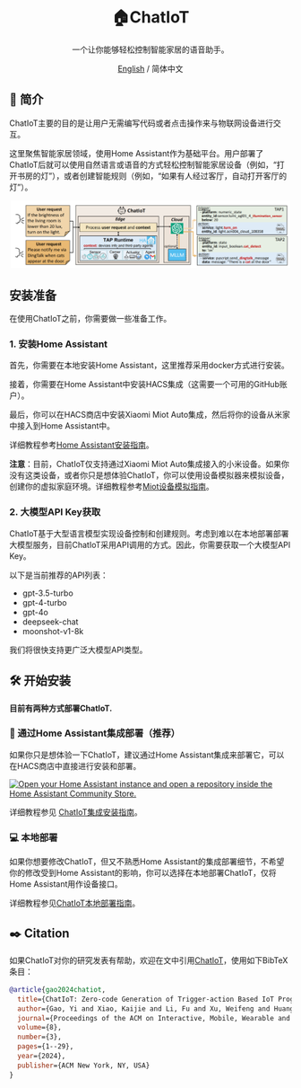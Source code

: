 <div align="center">

<h1 align="center">🏠ChatIoT</h1>
一个让你能够轻松控制智能家居的语音助手。

[English](./README.md) / 简体中文
</div>

## 📝 简介
ChatIoT主要的目的是让用户无需编写代码或者点击操作来与物联网设备进行交互。

这里聚焦智能家居领域，使用Home Assistant作为基础平台。用户部署了ChatIoT后就可以使用自然语言或语音的方式轻松控制智能家居设备（例如，“打开书房的灯”），或者创建智能规则（例如，“如果有人经过客厅，自动打开客厅的灯”）。

<p align="center">
<a href=""><img src="docs\resources\ChatIoT_overview.png" width="500px"></a>
</p>

## 安装准备
在使用ChatIoT之前，你需要做一些准备工作。
### 1. 安装Home Assistant
首先，你需要在本地安装Home Assistant，这里推荐采用docker方式进行安装。

接着，你需要在Home Assistant中安装HACS集成（这需要一个可用的GitHub账户）。

最后，你可以在HACS商店中安装Xiaomi Miot Auto集成，然后将你的设备从米家中接入到Home Assistant中。

详细教程参考[Home Assistant安装指南](./docs/Home_Assistant_Setup_CN.md)。

**注意**：目前，ChatIoT仅支持通过Xiaomi Miot Auto集成接入的小米设备。如果你没有这类设备，或者你只是想体验ChatIoT，你可以使用设备模拟器来模拟设备，创建你的虚拟家庭环境。详细教程参考[Miot设备模拟指南](./docs/Miot_Device_Setup_CN.md)。

### 2. 大模型API Key获取
ChatIoT基于大型语言模型实现设备控制和创建规则。考虑到难以在本地部署部署大模型服务，目前ChatIoT采用API调用的方式。因此，你需要获取一个大模型API Key。

以下是当前推荐的API列表：

- gpt-3.5-turbo
- gpt-4-turbo
- gpt-4o
- deepseek-chat
- moonshot-v1-8k

我们将很快支持更广泛大模型API类型。


## 🛠️ 开始安装
**目前有两种方式部署ChatIoT.**

### 🐳 通过Home Assistant集成部署（推荐）

如果你只是想体验一下ChatIoT，建议通过Home Assistant集成来部署它，可以在HACS商店中直接进行安装和部署。

[![Open your Home Assistant instance and open a repository inside the Home Assistant Community Store.](https://my.home-assistant.io/badges/hacs_repository.svg)](https://my.home-assistant.io/redirect/hacs_repository/?category=Integration&repository=ChatIoT&owner=ifcarpediem)

详细教程参见 [ChatIoT集成安装指南](./docs/ChatIoT_Integration_Setup_CN.md)。

### 💻 本地部署

如果你想要修改ChatIoT，但又不熟悉Home Assistant的集成部署细节，不希望你的修改受到Home Assistant的影响，你可以选择在本地部署ChatIoT，仅将Home Assistant用作设备接口。

详细教程参见[ChatIoT本地部署指南](./docs/Deploy_Locally_Setup.md)。

## ✒️ Citation

如果ChatIoT对你的研究发表有帮助，欢迎在文中引用[ChatIoT](https://maestro.acm.org/trk/clickp?ref=z16l2snue3_2-310b8_0x33ae25x01410&doi=3678585)，使用如下BibTeX条目：

```bibtex
@article{gao2024chatiot,
  title={ChatIoT: Zero-code Generation of Trigger-action Based IoT Programs},
  author={Gao, Yi and Xiao, Kaijie and Li, Fu and Xu, Weifeng and Huang, Jiaming and Dong, Wei},
  journal={Proceedings of the ACM on Interactive, Mobile, Wearable and Ubiquitous Technologies},
  volume={8},
  number={3},
  pages={1--29},
  year={2024},
  publisher={ACM New York, NY, USA}
}
```
